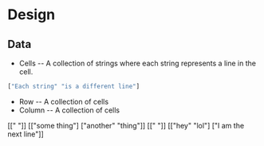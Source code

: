 # Design

## Data

*   Cells -- A collection of strings where each string represents a line in the
cell.

```clojure
["Each string" "is a different line"]
```

*   Row -- A collection of cells
*   Column -- A collection of cells


[["  "]]
[["some thing"]
 ["another"
  "thing"]]
[["   "]]
[["hey" "lol"]
 ["I am the next line"]]
